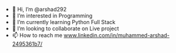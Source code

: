 - 👋 Hi, I’m @arshad292
- 👀 I’m interested in Programming
- 🌱 I’m currently learning Python Full Stack
- 💞️ I’m looking to collaborate on Live project
- 📫 How to reach me www.linkedin.com/in/muhammed-arshad-2495361b7/

<!---
arshad292/arshad292 is a ✨ special ✨ repository because its `README.md` (this file) appears on your GitHub profile.
You can click the Preview link to take a look at your changes.
--->
